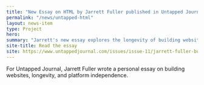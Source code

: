 ```yaml
---
title: "New Essay on HTML by Jarrett Fuller published in Untapped Journal"
permalink: "/news/untapped-html"
layout: news-item
type: Project
hero:
summary: "Jarrett's new essay explores the longevity of building websites with HTML & CSS."
site-title: Read the essay
site: https://www.untappedjournal.com/issues/issue-11/jarrett-fuller-building-with-simple-tools-longevity
---
```


For Untapped Journal, Jarrett Fuller wrote a personal essay on building websites, longevity, and platform independence.
